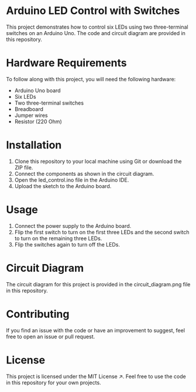 # Arduino LED Control with Switches
This project demonstrates how to control six LEDs using two three-terminal switches on an Arduino Uno. The code and circuit diagram are provided in this repository.

# Hardware Requirements
To follow along with this project, you will need the following hardware:

- Arduino Uno board
- Six LEDs
- Two three-terminal switches
- Breadboard
- Jumper wires
- Resistor (220 Ohm)
# Installation
1. Clone this repository to your local machine using Git or download the ZIP file.
2. Connect the components as shown in the circuit diagram.
3. Open the led_control.ino file in the Arduino IDE.
4. Upload the sketch to the Arduino board.
# Usage
1. Connect the power supply to the Arduino board.
2. Flip the first switch to turn on the first three LEDs and the second switch to turn on the remaining three LEDs.
3. Flip the switches again to turn off the LEDs.
# Circuit Diagram
The circuit diagram for this project is provided in the circuit_diagram.png file in this repository.

# Contributing
If you find an issue with the code or have an improvement to suggest, feel free to open an issue or pull request.

# License
This project is licensed under the MIT License ↗. Feel free to use the code in this repository for your own projects.
